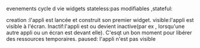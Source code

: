 evenements cycle d vie 
widgets stateless:pas modifiables
,stateful:


creation :l'appli est lancée et construit son premier widget.
visible:l'appli est visible à l'écran.
Inactif:l'appli est ou devient inactive(par ex , lorsqu'une autre appli ou un écran est devant elle). C'esqt un bon moment pour libérer des ressources temporaires.
paused: l'appli n'est pas visible
